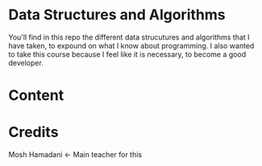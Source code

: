 # Data Structures and Algorithms
You'll find in this repo the different data strucutures and algorithms that I have taken, to expound on what I know about programming. I also wanted to take this course because I feel like it is necessary, to become a good developer.

# Content

# Credits
Mosh Hamadani <- Main teacher for this